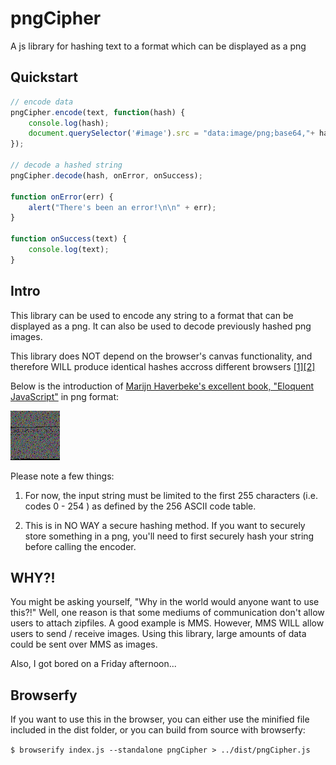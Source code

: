 # pngCipher
A js library for hashing text to a format which can be displayed as a png


## Quickstart
~~~ javascript
// encode data
pngCipher.encode(text, function(hash) {
	console.log(hash);
	document.querySelector('#image').src = "data:image/png;base64,"+ hash;
});

// decode a hashed string
pngCipher.decode(hash, onError, onSuccess);

function onError(err) {
	alert("There's been an error!\n\n" + err);
}

function onSuccess(text) {
	console.log(text);
}
~~~

## Intro
This library can be used to encode any string to a format that can be displayed as a png. It can also be used to decode previously hashed png images.

This library does NOT depend on the browser's canvas functionality, and therefore WILL produce identical hashes accross different browsers [[1]](http://stackoverflow.com/questions/26615580/is-canvas-getimagedata-method-machine-browser-dependent)[[2]](http://stackoverflow.com/questions/36273990/canvas2d-todataurl-different-output-on-different-browser/36274211)

Below is the introduction of [Marijn Haverbeke's excellent book, "Eloquent JavaScript"](http://eloquentjavascript.net/00_intro.html) in png format:

![Eloquent JS](./examples/openThisFile.png)

Please note a few things:

1. For now, the input string must be limited to the first 255 characters (i.e. codes 0 - 254 ) as defined by the 256 ASCII code table.

2. This is in NO WAY a secure hashing method. If you want to securely store something in a png, you'll need to first securely hash your string before calling the encoder.

## WHY?!
You might be asking yourself, "Why in the world would anyone want to use this?!" Well, one reason is that some mediums of communication don't allow users to attach zipfiles. A good example is MMS. However, MMS WILL allow users to send / receive images. Using this library, large amounts of data could be sent over MMS as images.

Also, I got bored on a Friday afternoon...

## Browserfy
If you want to use this in the browser, you can either use the minified file included in the dist folder, or you can build from source with browserfy:

`$ browserify index.js --standalone pngCipher > ../dist/pngCipher.js`